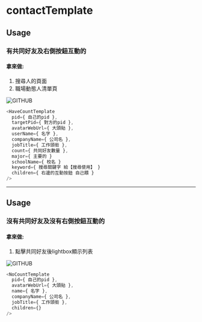 # contactTemplate
## Usage
### 有共同好友及右側按鈕互動的
#### 拿來做:
1.  搜尋人的頁面
2.  職場動態人清單頁

![GITHUB](http://imgur.com/q1bbPnL.jpg "git圖示")

```javascript
<HaveCountTemplate
  pid={ 自己的pid },
  targetPid={ 對方的pid },
  avatarWebUrl={ 大頭貼 },
  userName={ 名字 },
  companyName={ 公司名 },
  jobTitle={ 工作頭銜 },
  count={ 共同好友數量 },
  major={ 主要的 }
  schoolName={ 校名 }
  keyword={ 搜尋關鍵字 給【搜尋使用】 }
  children={ 右邊的互動按鈕 自己餵 }
/>
```

***
## Usage
### 沒有共同好友及沒有右側按鈕互動的
#### 拿來做:
1.  點擊共同好友後lightbox顯示列表

![GITHUB](http://imgur.com/7MpdkQs.jpg "git圖示")

```javascript
<NoCountTemplate
  pid={ 自己的pid },
  avatarWebUrl={ 大頭貼 },
  name={ 名字 },
  companyName={ 公司名 },
  jobTitle={ 工作頭銜 },
  children={}
/>
```
